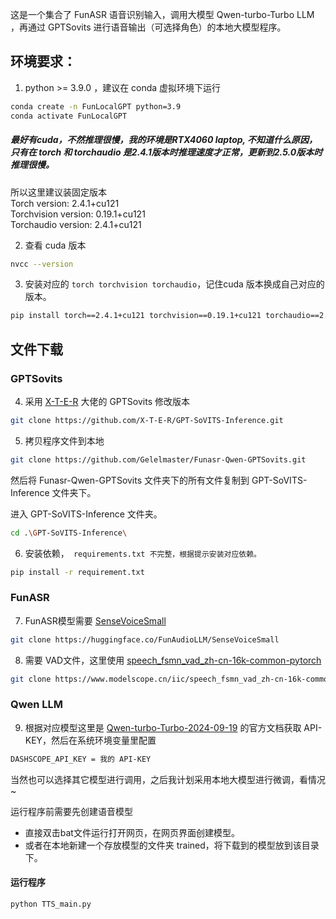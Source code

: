 这是一个集合了 FunASR 语音识别输入，调用大模型 Qwen-turbo-Turbo LLM ，再通过 GPTSovits 进行语音输出（可选择角色）的本地大模型程序。

## 环境要求：
1. python >= 3.9.0  ，建议在 conda 虚拟环境下运行
``` sh
conda create -n FunLocalGPT python=3.9
conda activate FunLocalGPT
```

##### 最好有cuda，不然推理很慢，我的环境是RTX4060 laptop, 不知道什么原因，只有在 torch 和 torchaudio 是2.4.1版本时推理速度才正常，更新到2.5.0版本时推理很慢。
所以这里建议装固定版本  
Torch version: 2.4.1+cu121  
Torchvision version: 0.19.1+cu121  
Torchaudio version: 2.4.1+cu121  

2. 查看 cuda 版本
``` sh
nvcc --version
```

3. 安装对应的 ```torch torchvision torchaudio```，记住cuda 版本换成自己对应的版本。  
``` sh
pip install torch==2.4.1+cu121 torchvision==0.19.1+cu121 torchaudio==2.4.1+cu121 --extra-index-url https://download.pytorch.org/whl/cu121
```
  
## 文件下载
### GPTSovits
4. 采用 [X-T-E-R](https://github.com/X-T-E-R/GPT-SoVITS-Inference) 大佬的 GPTSovits 修改版本
``` sh
git clone https://github.com/X-T-E-R/GPT-SoVITS-Inference.git
```

  
5. 拷贝程序文件到本地
``` sh
git clone https://github.com/Gelelmaster/Funasr-Qwen-GPTSovits.git
```
然后将 Funasr-Qwen-GPTSovits 文件夹下的所有文件复制到 GPT-SoVITS-Inference 文件夹下。  
  
进入 GPT-SoVITS-Inference 文件夹。
``` sh
cd .\GPT-SoVITS-Inference\
```
6. 安装依赖，``` requirements.txt 不完整，根据提示安装对应依赖。```  
``` sh
pip install -r requirement.txt
```
### FunASR
7. FunASR模型需要 [SenseVoiceSmall](https://huggingface.co/FunAudioLLM/SenseVoiceSmall/tree/main)
``` sh
git clone https://huggingface.co/FunAudioLLM/SenseVoiceSmall
```
8. 需要 VAD文件，这里使用 [speech_fsmn_vad_zh-cn-16k-common-pytorch](https://modelscope.cn/models/iic/speech_fsmn_vad_zh-cn-16k-common-pytorch/files)
``` sh
git clone https://www.modelscope.cn/iic/speech_fsmn_vad_zh-cn-16k-common-pytorch.git
```

### Qwen LLM
9. 根据对应模型这里是 [Qwen-turbo-Turbo-2024-09-19](https://bailian.console.aliyun.com/?spm=5176.29619931.J__Z58Z6CX7MY__Ll8p1ZOR.1.4a3b59fcy2QO90#/model-market/detail/qwen-turbo-0919?tabKey=sdk) 的官方文档获取 API-KEY，然后在系统环境变量里配置
``` sh
DASHSCOPE_API_KEY = 我的 API-KEY
```
  
当然也可以选择其它模型进行调用，之后我计划采用本地大模型进行微调，看情况~ 
  
运行程序前需要先创建语音模型  
- 直接双击bat文件运行打开网页，在网页界面创建模型。  
- 或者在本地新建一个存放模型的文件夹 trained，将下载到的模型放到该目录下。  
  
#### 运行程序
``` sh
python TTS_main.py
```
